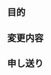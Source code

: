 <!-- タイトルは簡潔に分かりやすく記載 -->

## 目的

<!-- 実装の目的を一文ぐらいで -->

## 変更内容

<!-- なに（対象ページ等）をどのように変更したか等、レビュワーにわかるように【箇条書き】で記載 -->

## 申し送り

<!-- 申し送りがある場合は記載 -->
